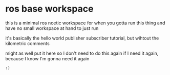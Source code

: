# ros base workspace
this is a minimal ros noetic workspace for when you gotta run this thing and have no small workspace at hand to just run

it's basically the hello world publisher subscriber tutorial, but wihtout the kilometric comments

might as well put it here so I don't need to do this again if I need it again, because I know I'm gonna need it again

```
:)
```
